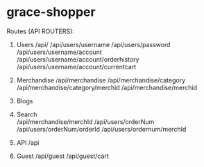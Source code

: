 # grace-shopper

Routes (API ROUTERS):
1. Users
    /api/
    /api/users/username
    /api/users/password
    /api/users/username/account
    /api/users/username/account/orderhistory
    /api/users/username/account/currentcart
2. Merchandise
    /api/merchandise
    /api/merchandise/category
    /api/merchandise/category/merchid
    /api/merchandise/merchid

3. Blogs

4. Search   
    /api/merchandise/merchId   /api/users/orderNum /api/users/orderNum/orderId /api/users/ordernum/merchId
5. API
    /api
6. Guest
    /api/guest
    /api/guest/cart
